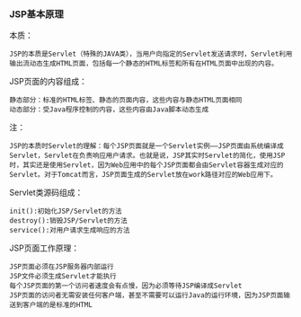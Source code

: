 ### JSP基本原理


本质：

    JSP的本质是Servlet（特殊的JAVA类），当用户向指定的Servlet发送请求时，Servlet利用输出流动态生成HTML页面，包括每一个静态的HTML标签和所有在HTML页面中出现的内容。

JSP页面的内容组成：

    静态部分：标准的HTML标签、静态的页面内容，这些内容与静态HTML页面相同
    动态部分：受Java程序控制的内容，这些内容由Java脚本动态生成

注：

    JSP的本质时Servlet的理解：每个JSP页面就是一个Servlet实例——JSP页面由系统编译成Servlet，Servlet在负责响应用户请求。也就是说，JSP其实时Servlet的简化，使用JSP时，其实还是使用Servlet，因为Web应用中的每个JSP页面都会由Servlet容器生成对应的Servlet。对于Tomcat而言，JSP页面生成的Servlet放在work路径对应的Web应用下。

Servlet类源码组成：

    init():初始化JSP/Servlet的方法
    destroy():销毁JSP/Servlet的方法
    service():对用户请求生成响应的方法

JSP页面工作原理：

    JSP页面必须在JSP服务器内部运行
    JSP文件必须生成Servlet才能执行
    每个JSP页面的第一个访问者速度会有点慢，因为必须等待JSP编译成Servlet
    JSP页面的访问者无需安装任何客户端，甚至不需要可以运行Java的运行环境，因为JSP页面输送到客户端的是标准的HTML